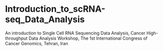 # Introduction_to_scRNA-seq_Data_Analysis
An introduction to Single Cell RNA Sequencing Data Analysis, Cancer High-throughput Data Analysis Workshop, The 1st International Congress of Cancer Genomics, Tehran, Iran
